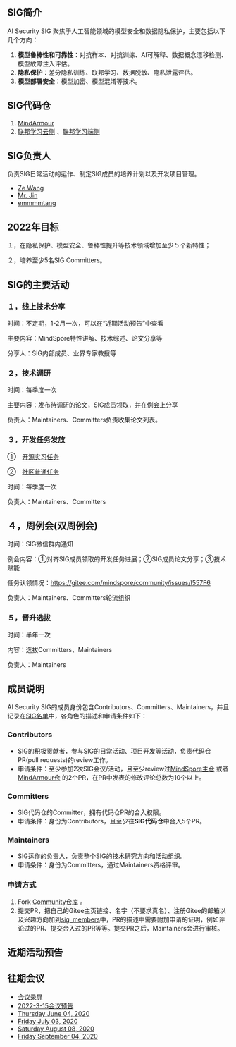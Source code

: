 ## SIG简介

AI Security SIG 聚焦于人工智能领域的模型安全和数据隐私保护，主要包括以下几个方向：

1. **模型鲁棒性和可靠性**：对抗样本、对抗训练、AI可解释、数据概念漂移检测、模型故障注入评估。
2. **隐私保护**：差分隐私训练、联邦学习、数据脱敏、隐私泄露评估。
3. **模型部署安全**：模型加密、模型混淆等技术。

## SIG代码仓

1. [MindArmour](https://gitee.com/mindspore/mindarmour)
2. [联邦学习云侧](https://gitee.com/mindspore/mindspore/tree/master/mindspore/ccsrc/fl) 、[联邦学习端侧](https://gitee.com/mindspore/mindspore/tree/master/mindspore/lite/java/java/fl_client/src/main/java/com/mindspore/flclient)

## SIG负责人

负责SIG日常活动的运作、制定SIG成员的培养计划以及开发项目管理。

* [Ze Wang](https://gitee.com/randywangze)
* [Mr. Jin](https://gitee.com/jxlang910)
* [emmmmtang](https://gitee.com/emmmmtang)

## 2022年目标

１，在隐私保护、模型安全、鲁棒性提升等技术领域增加至少５个新特性；

２，培养至少5名SIG Committers。

## SIG的主要活动

### １，线上技术分享

时间：不定期，1-2月一次，可以在“近期活动预告”中查看

主要内容：MindSpore特性讲解、技术综述、论文分享等

分享人：SIG内部成员、业界专家教授等

### ２，技术调研

时间：每季度一次

主要内容：发布待调研的论文，SIG成员领取，并在例会上分享

负责人：Maintainers、Committers负责收集论文列表。

### ３，开发任务发放

①　[开源实习任务](https://gitee.com/mindspore/community/issues/I557F6)

②　[社区普通任务](https://gitee.com/mindspore/community/issues/I4YQNG?from=project-issue)

时间：每季度一次

负责人：Maintainers、Committers

## ４，周例会(双周例会)

时间：SIG微信群内通知

例会内容：①对齐SIG成员领取的开发任务进展；②SIG成员论文分享；③技术赋能

任务认领情况：https://gitee.com/mindspore/community/issues/I557F6

负责人：Maintainers、Committers轮流组织

### ５，晋升选拔

时间：半年一次

内容：选拔Committers、Maintainers

负责人：Maintainers

## 成员说明

AI Security SIG的成员身份包含Contributors、Committers、Maintainers，并且记录在[SIG名单](./sig_members.yaml)中，各角色的描述和申请条件如下：

### Contributors

* SIG的积极贡献者，参与SIG的日常活动、项目开发等活动，负责代码仓PR(pull requests)的review工作。
* 申请条件：至少参加2次SIG会议/活动，且至少review过[MindSpore主仓](https://gitee.com/mindspore/mindspore/pulls) 或者[MindArmour仓](https://gitee.com/mindspore/mindarmour/pulls) 的2个PR，在PR中发表的修改评论总数为10个以上。

### Committers

* SIG代码仓的Committer，拥有代码仓PR的合入权限。
* 申请条件：身份为Contributors，且至少往**SIG代码仓**中合入5个PR。

### Maintainers

* SIG运作的负责人，负责整个SIG的技术研究方向和活动组织。
* 申请条件：身份为Committers，通过Maintainers资格评审。

### 申请方式

1. Fork [Community仓库](https://gitee.com/mindspore/community) 。
2. 提交PR，把自己的Gitee主页链接、名字（不要求真名）、注册Gitee的邮箱以及兴趣方向加到[sig_members](./sig_members.yaml)中，PR的描述中需要附加申请的证明，例如评论过的PR、提交合入过的PR等等。提交PR之后，Maintainers会进行审核。

## 近期活动预告

## 往期会议

* [会议录屏](https://www.bilibili.com/video/BV14g411V7nZ?spm_id_from=333.999.0.0)
* [2022-3-15会议预告](https://mp.weixin.qq.com/s/NCw-kdQiTGXhH1BNrPiFkQ)
* [Thursday June 04, 2020](./meetings/001-20200604.md)
* [Friday July 03, 2020](./meetings/002-20200703.md)
* [Saturday August 08, 2020](./meetings/003-20200808.md)
* [Friday September 04, 2020](./meetings/004-20200904.md)
